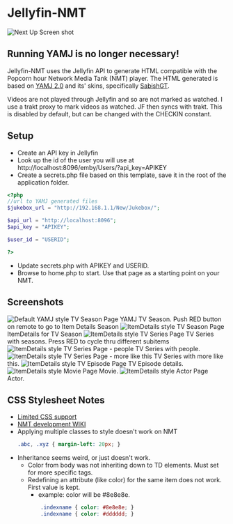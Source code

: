 # Jellyfin-NMT

![Next Up Screen shot](../assets/NextUp.png)

## Running YAMJ is no longer necessary!

Jellyfin-NMT uses the Jellyfin API to generate HTML compatible with the Popcorn hour Network Media Tank (NMT) player. The HTML generated is based on [YAMJ 2.0](https://github.com/YAMJ/yamj-v2) and its' skins, specifically [SabishGT](http://www.gt-projects.net/news.php).

Videos are not played through Jellyfin and so are not marked as watched. I use a trakt proxy to mark videos as watched. JF then syncs with trakt. This is disabled by default, but can be changed with the CHECKIN constant.

## Setup

- Create an API key in Jellyfin
- Look up the id of the user you will use at http://localhost:8096/emby/Users/?api_key=APIKEY
- Create a secrets.php file based on this template, save it in the root of the application folder.

```php
<?php
//url to YAMJ generated files
$jukebox_url = "http://192.168.1.1/New/Jukebox/";

$api_url = "http://localhost:8096";
$api_key = "APIKEY";

$user_id = "USERID";

?>
```

- Update secrets.php with APIKEY and USERID.
- Browse to home.php to start. Use that page as a starting point on your NMT.

## Screenshots

![Default YAMJ style TV Season Page](../assets/Season_YAMJ.png)
YAMJ TV Season. Push RED button on remote to go to Item Details Season
![ItemDetails style TV Season Page](../assets/Season.png)
ItemDetails for TV Season
![ItemDetails style TV Series Page](../assets/Series.png)
TV Series with seasons. Press RED to cycle thru different subitems
![ItemDetails style TV Series Page - people](../assets/Series_people.png)
TV Series with people.
![ItemDetails style TV Series Page - more like this](../assets/Series_more.png)
TV Series with more like this.
![ItemDetails style TV Episode Page](../assets/Episode.png)
TV Episode details.
![ItemDetails style Movie Page](../assets/Movie.png)
Movie.
![ItemDetails style Actor Page](../assets/Actor.png)
Actor.

## CSS Stylesheet Notes
- [Limited CSS support](http://files.syabas.com/networkedmediatank/www.networkedmediatank.com/download/docs/NMT_stylesheet_20080118.htm)
- [NMT development WIKI](http://www.networkedmediatank.com/wiki/index.php/Main_Page)
- Applying multiple classes to style doesn't work on NMT
    ```css
    .abc, .xyz { margin-left: 20px; }
    ```
- Inheritance seems weird, or just doesn't work.
  - Color from body was not inheriting down to TD elements. Must set for more specific tags.
  - Redefining an attribute (like color) for the same item does not work. First value is kept.
    - example: color will be #8e8e8e.
    ```css
        .indexname { color: #8e8e8e; }
        .indexname { color: #dddddd; }
    ```


